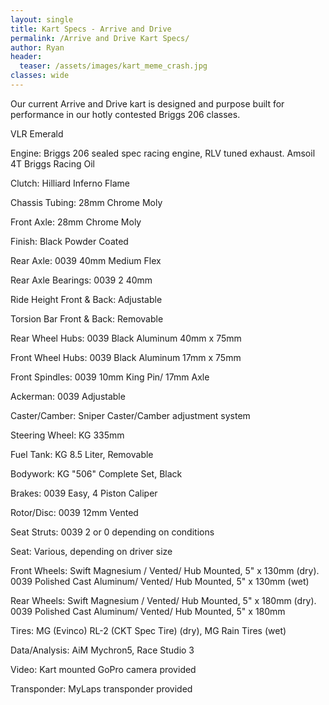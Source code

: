 ```yaml
---
layout: single
title: Kart Specs - Arrive and Drive
permalink: /Arrive and Drive Kart Specs/
author: Ryan
header:
  teaser: /assets/images/kart_meme_crash.jpg
classes: wide
---
```


Our current Arrive and Drive kart is designed and purpose built for performance in our hotly contested Briggs 206 classes.

VLR Emerald

Engine:                                 Briggs 206 sealed spec racing engine, RLV tuned exhaust. Amsoil 4T Briggs Racing Oil

Clutch:                                 Hilliard Inferno Flame

Chassis Tubing:                         28mm Chrome Moly

Front Axle:                             28mm Chrome Moly

Finish:                                 Black Powder Coated

Rear Axle:                              0039 40mm Medium Flex

Rear Axle Bearings:                     0039 2 40mm

Ride Height Front & Back:               Adjustable

Torsion Bar Front & Back:               Removable

Rear Wheel Hubs:                        0039 Black Aluminum 40mm x 75mm

Front Wheel Hubs:                       0039 Black Aluminum 17mm x 75mm

Front Spindles:                         0039 10mm King Pin/ 17mm Axle

Ackerman:                               0039 Adjustable

Caster/Camber:                          Sniper Caster/Camber adjustment system

Steering Wheel:                         KG 335mm

Fuel Tank:                              KG 8.5 Liter, Removable

Bodywork:                               KG "506" Complete Set, Black

Brakes:                                 0039 Easy, 4 Piston Caliper

Rotor/Disc:                             0039 12mm Vented

Seat Struts:                            0039 2 or 0 depending on conditions

Seat:                                   Various, depending on driver size

Front Wheels:                           Swift Magnesium / Vented/ Hub Mounted, 5" x 130mm (dry). 0039 Polished Cast Aluminum/ Vented/ Hub Mounted, 5" x 130mm (wet)

Rear Wheels:                            Swift Magnesium / Vented/ Hub Mounted, 5" x 180mm (dry). 0039 Polished Cast Aluminum/ Vented/ Hub Mounted, 5" x 180mm

Tires:                                  MG (Evinco) RL-2 (CKT Spec Tire) (dry), MG Rain Tires (wet)

Data/Analysis:                          AiM Mychron5, Race Studio 3

Video:                                  Kart mounted GoPro camera provided

Transponder:                            MyLaps transponder provided
